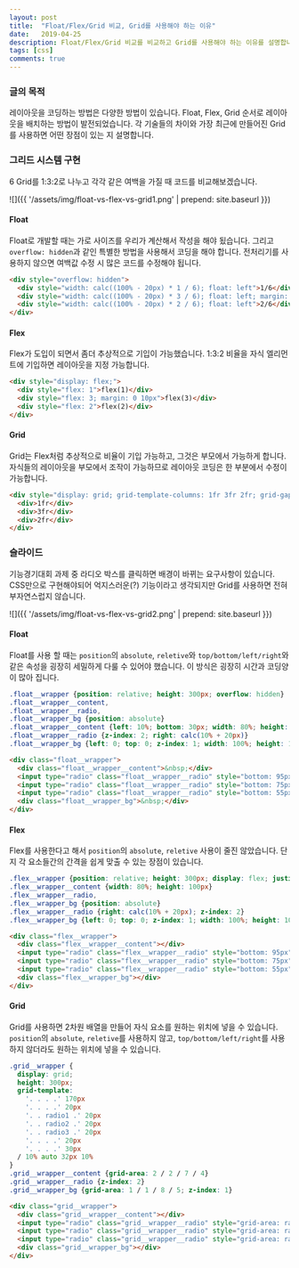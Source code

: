 ```yaml
---
layout: post
title:  "Float/Flex/Grid 비교, Grid를 사용해야 하는 이유"
date:   2019-04-25
description: Float/Flex/Grid 비교를 비교하고 Grid를 사용해야 하는 이유를 설명합니다.
tags: [css]
comments: true
---
```

### 글의 목적
레이아웃을 코딩하는 방법은 다양한 방법이 있습니다. Float, Flex, Grid 순서로 레이아웃을 배치하는 방법이 발전되었습니다.
각 기술들의 차이와 가장 최근에 만들어진 Grid를 사용하면 어떤 장점이 있는 지 설명합니다.

### 그리드 시스템 구현
6 Grid를 1:3:2로 나누고 각각 같은 여백을 가질 때 코드를 비교해보겠습니다.

![]({{ '/assets/img/float-vs-flex-vs-grid1.png' | prepend: site.baseurl }})

#### Float
Float로 개발할 때는 가로 사이즈를 우리가 계산해서 작성을 해야 됬습니다. 그리고 `overflow: hidden`과 같인 특별한 방법을 사용해서 코딩을 해야 합니다. 전처리기를 사용하지 않으면 여백값 수정 시 많은 코드를 수정해야 됩니다.

```html
<div style="overflow: hidden">
  <div style="width: calc((100% - 20px) * 1 / 6); float: left">1/6</div>
  <div style="width: calc((100% - 20px) * 3 / 6); float: left; margin: 0 10px">3/6</div>
  <div style="width: calc((100% - 20px) * 2 / 6); float: left">2/6</div>
</div>
```

#### Flex
Flex가 도입이 되면서 좀더 추상적으로 기입이 가능했습니다. 1:3:2 비율을 자식 엘리먼트에 기입하면 레이아웃을 지정 가능합니다.

```html
<div style="display: flex;">
  <div style="flex: 1">flex(1)</div>
  <div style="flex: 3; margin: 0 10px">flex(3)</div>
  <div style="flex: 2">flex(2)</div>
</div>
```
#### Grid
Grid는 Flex처럼 추상적으로 비율이 기입 가능하고, 그것은 부모에서 가능하게 합니다. 자식들의 레이아웃을 부모에서 조작이 가능하므로
레이아웃 코딩은 한 부분에서 수정이 가능합니다.

```html
<div style="display: grid; grid-template-columns: 1fr 3fr 2fr; grid-gap: 10px">
  <div>1fr</div>
  <div>3fr</div>
  <div>2fr</div>
</div>
```

### 슬라이드
기능경기대회 과제 중 라디오 박스를 클릭하면 배경이 바뀌는 요구사항이 있습니다. CSS만으로 구현해야되어 억지스러운(?) 기능이라고 생각되지만 Grid를 사용하면 전혀 부자연스럽지 않습니다.

![]({{ '/assets/img/float-vs-flex-vs-grid2.png' | prepend: site.baseurl }})

#### Float
Float를 사용 할 때는 `position`의 `absolute`, `reletive`와 `top/bottom/left/right`와 같은 속성을 굉장히 세밀하게 다룰 수 있어야 했습니다. 이 방식은 굉장히 시간과 코딩양이 많아 집니다.
```css
.float__wrapper {position: relative; height: 300px; overflow: hidden}
.float__wrapper__content,
.float__wrapper__radio,
.float__wrapper_bg {position: absolute}
.float__wrapper__content {left: 10%; bottom: 30px; width: 80%; height: 100px}
.float__wrapper__radio {z-index: 2; right: calc(10% + 20px)}
.float__wrapper_bg {left: 0; top: 0; z-index: 1; width: 100%; height: 100%}
```
```html
<div class="float__wrapper">
  <div class="float__wrapper__content">&nbsp;</div>
  <input type="radio" class="float__wrapper__radio" style="bottom: 95px">
  <input type="radio" class="float__wrapper__radio" style="bottom: 75px">
  <input type="radio" class="float__wrapper__radio" style="bottom: 55px">
  <div class="float__wrapper_bg">&nbsp;</div>
</div>
```

#### Flex
Flex를 사용한다고 해서 `position`의 `absolute`, `reletive` 사용이 줄진 않았습니다. 단지 각 요소들간의 간격을 쉽게 맞출 수 있는 장점이 있습니다.

```css
.flex__wrapper {position: relative; height: 300px; display: flex; justify-content: center; align-items: flex-end; padding-bottom: 30px}
.flex__wrapper__content {width: 80%; height: 100px}
.flex__wrapper__radio,
.flex__wrapper_bg {position: absolute}
.flex__wrapper__radio {right: calc(10% + 20px); z-index: 2}
.flex__wrapper_bg {left: 0; top: 0; z-index: 1; width: 100%; height: 100%}
```
```html
<div class="flex__wrapper">
  <div class="flex__wrapper__content"></div>
  <input type="radio" class="flex__wrapper__radio" style="bottom: 95px">
  <input type="radio" class="flex__wrapper__radio" style="bottom: 75px">
  <input type="radio" class="flex__wrapper__radio" style="bottom: 55px">
  <div class="flex__wrapper_bg"></div>
</div>
```

#### Grid
Grid를 사용하면 2차원 배열을 만들어 자식 요소를 원하는 위치에 넣을 수 있습니다. `position`의 `absolute`, `reletive`를 사용하지 않고, `top/bottom/left/right`를 사용하지 않더라도 원하는 위치에 넣을 수 있습니다.

```css
.grid__wrapper {
  display: grid;
  height: 300px;
  grid-template:
    '. . . .' 170px
    '. . . .' 20px
    '. . radio1 .' 20px
    '. . radio2 .' 20px
    '. . radio3 .' 20px
    '. . . .' 20px
    '. . . .' 30px
  / 10% auto 32px 10%
}
.grid__wrapper__content {grid-area: 2 / 2 / 7 / 4}
.grid__wrapper__radio {z-index: 2}
.grid__wrapper_bg {grid-area: 1 / 1 / 8 / 5; z-index: 1}
```
```html
<div class="grid__wrapper">
  <div class="grid__wrapper__content"></div>
  <input type="radio" class="grid__wrapper__radio" style="grid-area: radio1">
  <input type="radio" class="grid__wrapper__radio" style="grid-area: radio2">
  <input type="radio" class="grid__wrapper__radio" style="grid-area: radio3">
  <div class="grid__wrapper_bg"></div>
</div>
```